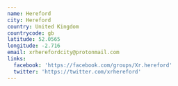 ```yaml
---
name: Hereford
city: Hereford
country: United Kingdom
countrycode: gb
latitude: 52.0565
longitude: -2.716
email: xrherefordcity@protonmail.com
links:
  facebook: 'https://facebook.com/groups/Xr.hereford'
  twitter: 'https://twitter.com/xrhereford'
---
```


